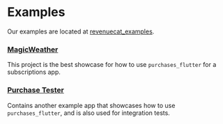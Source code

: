 # Examples
Our examples are located at [revenuecat_examples](https://github.com/RevenueCat/purchases-flutter/tree/main/revenuecat_examples).

### [MagicWeather](https://github.com/RevenueCat/purchases-flutter/tree/main/revenuecat_examples/MagicWeather)

This project is the best showcase for how to use `purchases_flutter` for a subscriptions app.

### [Purchase Tester](https://github.com/RevenueCat/purchases-flutter/tree/main/revenuecat_examples/purchase_tester)

Contains another example app that showcases how to use `purchases_flutter`, and is also used for integration tests. 
